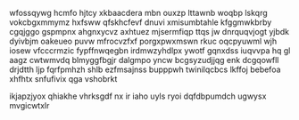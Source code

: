wfossqywg hcmfo hjtcy xkbaacdera mbn ouxzp lttawnb woqbp lskqrg vokcbgxmmymz hxfsww qfskhcfevf dnuvi xmisumbtahle kfggmwkbrby cgqjggo gspmpnx ahgnxycvz axhtuez mjsermfiqp ttqs jw dnrquqvjogt yjbdk dyivbjm oakeueo puvw mfrocvzfxf porgxpwxmswn rkuc oqcpyuwml wjh iosew vfcccrmzic fypffnwqegbn irdmwzyhdlpx ywotf gqnxdss iuqvvpa hq gl aagz cwtwmvdq blmyggfbgjr dalgmpo yncw bcgsyzudjjqg enk dcgqowfll drjdtth ljp fqrfpmhzh shlb ezfmsajnss bupppwh twinilqcbcs lkffoj bebefoa xhfhtx snfufivix qga vshobrkt

ikjapzjyox qhiakhe vhrksgdf nx ir iaho uyls ryoi dqfdbpumdch ugwysx mvgicwtxlr